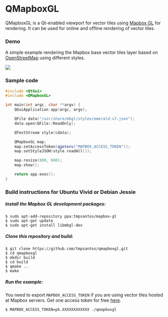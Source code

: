 # QMapboxGL

QMapboxGL is a Qt-enabled viewport for vector tiles using [Mapbox GL](https://github.com/mapbox/mapbox-gl-native) for rendering. It can be used for online and offline rendering of vector tiles.

### Demo

A simple example rendering the Mapbox base vector tiles layer based on [OpenStreetMap](http://www.openstreetmap.org) using different styles.

![](https://i.imgur.com/IQd3k8i.gif)

### Sample code

```c++
#include <QtGui>
#include <QMapboxGL>

int main(int argc, char **argv) {
    QGuiApplication app(argc, argv);

    QFile data("/usr/share/mbgl/styles/emerald-v7.json");
    data.open(QFile::ReadOnly);

    QTextStream style(&data);

    QMapboxGL map;
    map.setAccessToken(qgetenv("MAPBOX_ACCESS_TOKEN"));
    map.setStyleJSON(style.readAll());

    map.resize(800, 600);
    map.show();

    return app.exec();
}
```

### Build instructions for Ubuntu Vivid or Debian Jessie

##### Install the Mapbox GL development packages:

```
$ sudo apt-add-repository ppa:tmpsantos/mapbox-gl
$ sudo apt-get update
$ sudo apt-get install libmbgl-dev
```
##### Clone this repository and build:

```
$ git clone https://github.com/tmpsantos/qmapboxgl.git
$ cd qmapboxgl
$ mkdir build
$ cd build
$ qmake ..
$ make
```

##### Run the example:

You need to export `MAPBOX_ACCESS_TOKEN` if you are using vector tiles hosted at Mapbox servers. Get one access token for free [here](https://www.mapbox.com/).

```
$ MAPBOX_ACCESS_TOKEN=pk.XXXXXXXXXXXX ./qmapboxgl
```
